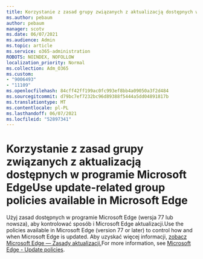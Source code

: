 ```yaml
---
title: Korzystanie z zasad grupy związanych z aktualizacją dostępnych w programie Microsoft Edge
ms.author: pebaum
author: pebaum
manager: scotv
ms.date: 06/07/2021
ms.audience: Admin
ms.topic: article
ms.service: o365-administration
ROBOTS: NOINDEX, NOFOLLOW
localization_priority: Normal
ms.collection: Adm_O365
ms.custom:
- "9006493"
- "11109"
ms.openlocfilehash: 84cff42ff199ac0fc993ef8bb4a09050a3f2d484
ms.sourcegitcommit: d79bc7ef7232bc96d89388f5444a5dd04891817b
ms.translationtype: MT
ms.contentlocale: pl-PL
ms.lasthandoff: 06/07/2021
ms.locfileid: "52897341"
---
```

# <a name="use-update-related-group-policies-available-in-microsoft-edge"></a><span data-ttu-id="39d25-102">Korzystanie z zasad grupy związanych z aktualizacją dostępnych w programie Microsoft Edge</span><span class="sxs-lookup"><span data-stu-id="39d25-102">Use update-related group policies available in Microsoft Edge</span></span>

<span data-ttu-id="39d25-103">Użyj zasad dostępnych w programie Microsoft Edge (wersja 77 lub nowsza), aby kontrolować sposób i Microsoft Edge aktualizacji.</span><span class="sxs-lookup"><span data-stu-id="39d25-103">Use the policies available in Microsoft Edge (version 77 or later) to control how and when Microsoft Edge is updated.</span></span> <span data-ttu-id="39d25-104">Aby uzyskać więcej informacji, [zobacz Microsoft Edge — Zasady aktualizacji.](/DeployEdge/microsoft-edge-update-policies#available-policies)</span><span class="sxs-lookup"><span data-stu-id="39d25-104">For more information, see [Microsoft Edge - Update policies](/DeployEdge/microsoft-edge-update-policies#available-policies).</span></span>